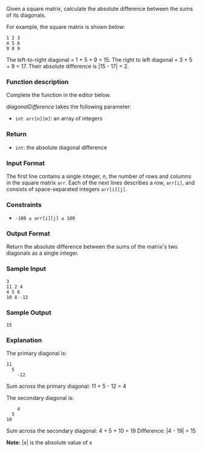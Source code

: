 Given a square matrix, calculate the absolute difference between the sums of its diagonals.

For example, the square matrix  is shown below:

    1 2 3
    4 5 6
    9 8 9

The left-to-right diagonal = 1 + 5 + 9 = 15. The right to left diagonal = 3 + 5 + 9 = 17. Their absolute difference is |15 - 17| = 2.

### Function description

Complete the  function in the editor below.

*diagonalDifference* takes the following parameter:

- `int arr[n][m]`: an array of integers

### Return

- `int`: the absolute diagonal difference

### Input Format

The first line contains a single integer, *n*, the number of rows and columns in the square matrix `arr`.
Each of the next  lines describes a row, `arr[i]`, and consists of  space-separated integers `arr[i][j]`.

### Constraints

- `-100 ≤ arr[i][j] ≤ 100`

### Output Format

Return the absolute difference between the sums of the matrix's two diagonals as a single integer.

### Sample Input

    3
    11 2 4
    4 5 6
    10 8 -12

### Sample Output

    15

### Explanation

The primary diagonal is:

    11
      5
        -12

Sum across the primary diagonal: 11 + 5 - 12 = 4

The secondary diagonal is:

        4
      5
    10

Sum across the secondary diagonal: 4 + 5 + 10 = 19
Difference: |4 - 19| = 15

**Note:** |x| is the absolute value of x
